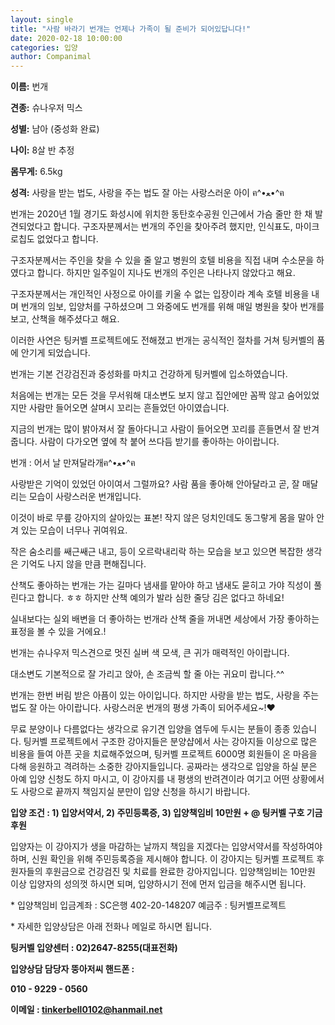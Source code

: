```yaml
---
layout: single
title: "사람 바라기 번개는 언제나 가족이 될 준비가 되어있답니다!"
date: 2020-02-18 10:00:00
categories: 입양
author: Companimal
---
```


**이름:** 번개

**견종:** 슈나우저 믹스

**성별:** 남아 (중성화 완료)

**나이:** 8살 반 추정

**몸무게:** 6.5kg

**성격:** 사랑을 받는 법도, 사랑을 주는 법도 잘 아는 사랑스러운 아이 ฅ^•ﻌ•^ฅ

번개는 2020년 1월 경기도 화성시에 위치한 동탄호수공원 인근에서 가슴 줄만 한 채 발견되었다고 합니다. 구조자분께서는 번개의 주인을 찾아주려 했지만, 인식표도, 마이크로칩도 없었다고 합니다.

구조자분께서는 주인을 찾을 수 있을 줄 알고 병원의 호텔 비용을 직접 내며 수소문을 하였다고 합니다. 하지만 일주일이 지나도 번개의 주인은 나타나지 않았다고 해요.

구조자분께서는 개인적인 사정으로 아이를 키울 수 없는 입장이라 계속 호텔 비용을 내며 번개의 임보, 입양처를 구하셨으며 그 와중에도 번개를 위해 매일 병원을 찾아 번개를 보고, 산책을 해주셨다고 해요.

이러한 사연은 팅커벨 프로젝트에도 전해졌고 번개는 공식적인 절차를 거쳐 팅커벨의 품에 안기게 되었습니다.

번개는 기본 건강검진과 중성화를 마치고 건강하게 팅커벨에 입소하였습니다.

처음에는 번개는 모든 것을 무서워해 대소변도 보지 않고 집안에만 꼼짝 않고 숨어있었지만 사람만 들어오면 살며시 꼬리는 흔들었던 아이였습니다.

지금의 번개는 많이 밝아져서 잘 돌아다니고 사람이 들어오면 꼬리를 흔들면서 잘 반겨줍니다. 사람이 다가오면 옆에 착 붙어 쓰다듬 받기를 좋아하는 아이랍니다.

번개 : 어서 날 만져달라개ฅ^•ﻌ•^ฅ

사랑받은 기억이 있었던 아이여서 그럴까요? 사람 품을 좋아해 안아달라고 곧, 잘 매달리는 모습이 사랑스러운 번개입니다.

이것이 바로 무릎 강아지의 살아있는 표본! 작지 않은 덩치인데도 동그랗게 몸을 말아 안겨 있는 모습이 너무나 귀여워요.

작은 숨소리를 쌔근쌔근 내고, 등이 오르락내리락 하는 모습을 보고 있으면 복잡한 생각은 기억도 나지 않을 만큼 편해집니다.

산책도 좋아하는 번개는 가는 길마다 냄새를 맡아야 하고 냄새도 묻히고 가야 직성이 풀린다고 합니다. ㅎㅎ 하지만 산책 예의가 발라 심한 줄당 김은 없다고 하네요!

실내보다는 실외 배변을 더 좋아하는 번개라 산책 줄을 꺼내면 세상에서 가장 좋아하는 표정을 볼 수 있을 거에요.!

번개는 슈나우저 믹스견으로 멋진 실버 색 모색, 큰 귀가 매력적인 아이랍니다.

대소변도 기본적으로 잘 가리고 앉아, 손 조금씩 할 줄 아는 귀요미 랍니다.^^

번개는 한번 버림 받은 아픔이 있는 아이입니다. 하지만 사랑을 받는 법도, 사랑을 주는 법도 잘 아는 아이랍니다. 사랑스러운 번개의 평생 가족이 되어주세요~!♥

무료 분양이나 다름없다는 생각으로 유기견 입양을 염두에 두시는 분들이 종종 있습니다. 팅커벨 프로젝트에서 구조한 강아지들은 분양샵에서 사는 강아지들 이상으로 많은 비용을 들여 아픈 곳을 치료해주었으며, 팅커벨 프로젝트 6000명 회원들이 온 마음을 다해 응원하고 격려하는 소중한 강아지들입니다. 공짜라는 생각으로 입양을 하실 분은 아예 입양 신청도 하지 마시고, 이 강아지를 내 평생의 반려견이라 여기고 어떤 상황에서도 사랑으로 끝까지 책임지실 분만이 입양 신청을 하시기 바랍니다.

​**입양 조건 : 1) 입양서약서, 2) 주민등록증, 3) 입양책임비 10만원 + @ 팅커벨 구호 기금 후원**

​입양자는 이 강아지가 생을 마감하는 날까지 책임을 지겠다는 입양서약서를 작성하여야 하며, 신원 확인을 위해 주민등록증을 제시해야 합니다. 이 강아지는 팅커벨 프로젝트 후원자들의 후원금으로 건강검진 및 치료를 완료한 강아지입니다. 입양책임비는 10만원 이상 입양자의 성의껏 하시면 되며, 입양하시기 전에 먼저 입금을 해주시면 됩니다.

​\* 입양책임비 입금계좌 : SC은행 402-20-148207 예금주 : 팅커벨프로젝트

\* 자세한 입양상담은 아래 전화나 메일로 하시면 됩니다.

**​팅커벨 입양센터 : 02)2647-8255(대표전화)**

**입양상담 담당자 뚱아저씨 핸드폰 :**

**010 - 9229 - 0560**

**이메일 : tinkerbell0102@hanmail.net**
